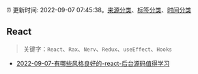 :alarm_clock: 更新时间: 2022-09-07 07:45:38。[来源分类](../README.md)、[标签分类](../TAGS.md)、[时间分类](../TIMELINE.md)

## React


> 关键字：`React`、`Rax`、`Nerv`、`Redux`、`useEffect`、`Hooks`



- [2022-09-07-有哪些风格良好的-react-后台源码值得学习](https://www.v2ex.com/t/878336) 